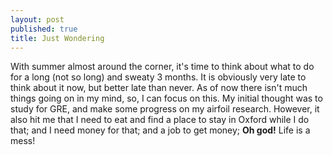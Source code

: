```yaml
---
layout: post
published: true
title: Just Wondering
---
```


With summer almost around the corner, it's time to think about what to do for a long (not so long) and sweaty 3 months. It is obviously very late to think about it now, but better late than never. As of now there isn't much things going on in my mind, so, I can focus on this. My initial thought was to study for GRE, and make some progress on my airfoil research. However, it also hit me that I need to eat and find a place to stay in Oxford while I do that; and I need money for that; and a job to get money; **Oh god!** Life is a mess!


